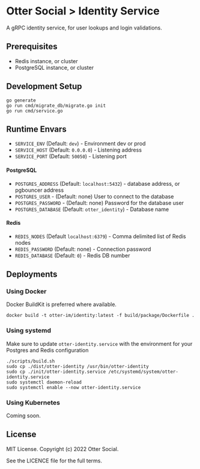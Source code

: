 # Otter Social > Identity Service

A gRPC identity service, for user lookups and login validations.

## Prerequisites

- Redis instance, or cluster
- PostgreSQL instance, or cluster

## Development Setup

```shell
go generate
go run cmd/migrate_db/migrate.go init
go run cmd/service.go
```

## Runtime Envars

- `SERVICE_ENV` (Default: `dev`) - Environment dev or prod
- `SERVICE_HOST` (Default: `0.0.0.0`) - Listening address
- `SERVICE_PORT` (Default: `50050`) - Listening port

#### PostgreSQL
- `POSTGRES_ADDRESS` (Default: `localhost:5432`) - database address, or pgbouncer address
- `POSTGRES_USER` - (Default: none) User to connect to the database
- `POSTGRES_PASSWORD` - (Default: none) Password for the database user
- `POSTGRES_DATABASE` (Default: `otter_identity`) - Database name

#### Redis
- `REDIS_NODES` (Default `localhost:6379`) - Comma delimited list of Redis nodes
- `REDIS_PASSWORD` (Default: none) - Connection password
- `REDIS_DATABASE` (Default: `0`) - Redis DB number

## Deployments

### Using Docker

Docker BuildKit is preferred where available.

```shell
docker build -t otter-im/identity:latest -f build/package/Dockerfile .
``` 

### Using systemd

Make sure to update `otter-identity.service` with the environment for your Postgres and Redis configuration

```shell
./scripts/build.sh
sudo cp ./dist/otter-identity /usr/bin/otter-identity
sudo cp ./init/otter-identity.service /etc/systemd/system/otter-identity.service
sudo systemctl daemon-reload
sudo systemctl enable --now otter-identity.service
```

### Using Kubernetes
Coming soon.

## License

MIT License. Copyright (c) 2022 Otter Social. 

See the LICENCE file for the full terms.
